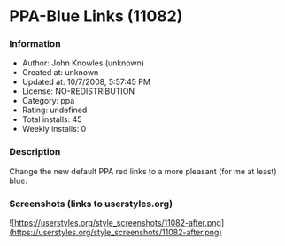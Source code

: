 # PPA-Blue Links (11082)

### Information
- Author: John Knowles (unknown)
- Created at: unknown
- Updated at: 10/7/2008, 5:57:45 PM
- License: NO-REDISTRIBUTION
- Category: ppa
- Rating: undefined
- Total installs: 45
- Weekly installs: 0


### Description
Change the new default PPA red links to a more pleasant (for me at least) blue.


### Screenshots (links to userstyles.org)
![https://userstyles.org/style_screenshots/11082-after.png](https://userstyles.org/style_screenshots/11082-after.png)


